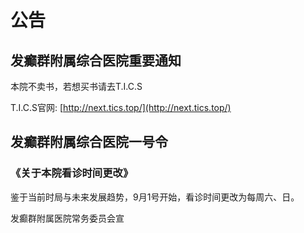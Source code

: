 # 公告

## 发癫群附属综合医院重要通知
<Badge type="tip" text="2024/10/2" /> <Badge type="danger" text="公告" />
本院不卖书，若想买书请去T.I.C.S

T.I.C.S官网: [http://next.tics.top/](http://next.tics.top/)

## 发癫群附属综合医院一号令
<Badge type="tip" text="2024/9/24" /> <Badge type="warning" text="公告" />

### 《关于本院看诊时间更改》
鉴于当前时局与未来发展趋势，9月1号开始，看诊时间更改为每周六、日。

发癫群附属医院常务委员会宣